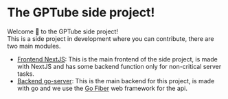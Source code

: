 # The GPTube side project!

Welcome 👋 to the GPTube side project!  
This is a side project in development where you can contribute, there are two main modules.

- [Frontend NextJS](https://github.com/webtaken/GPTube/tree/main/gptube): This is the main frontend of the side project, is made with NextJS and has some backend function only for non-critical server tasks.
- [Backend go-server](https://github.com/webtaken/GPTube/tree/main/go-server): This is the main backend for this project, is made with go and we use the [Go Fiber](https://gofiber.io/) web framework for the api.
